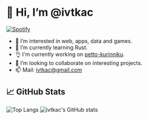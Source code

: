 # 👋 Hi, I’m @ivtkac

[![Spotify](https://novatorem-ivtkac.vercel.app/api/spotify)](https://open.spotify.com/user/xwttxzrlc73pdiclegkcv1ts7)

- 👀 I’m interested in web, apps, data and games.
- 🌱 I’m currently learning Rust.
- 👌 I'm currently working on [petto-kurinniku](https://github.com/jadatix/petto-kurinikku).
- 💞️ I’m looking to collaborate on interesting projects.
- 📫 Mail: ivtkac@gmail.com

## &#x1f4c8; GitHub Stats

![Top Langs](https://github-readme-stats.vercel.app/api/top-langs/?username=ivtkac&hide=html,css&exclude_repo=dotfiles&theme=merko)
![ivtkac's GitHub stats](https://github-readme-stats.vercel.app/api?username=ivtkac&show_icons=true&theme=merko)

